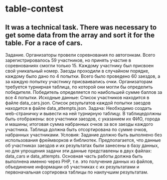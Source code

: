 # table-contest
It was a technical task. There was necessary to get some data from the array and sort it for the table. For a race of cars.
---------
Задание.
Организаторы провели соревнования по автогонкам. Всего зарегистрировалось 59 участников, но принять участие в соревнованиях смогли только 15. Каждому участнику был присвоен свой уникальный номер. Заезды проходили в случайном порядке, каждому было дано по 4 попытки. Всего было проведено 60 заездов, а за каждую попытку участнику присваивались очки.
Организаторам требуется турнирная таблица, по которой они могли бы определить победителя. Победитель определяется по наибольшей сумме баллов за все 4 попытки.
Исходные данные:
Список участников находится в файле data_cars.json.
Список результатов каждой попытки заездов находится в файле data_attempts.json.
Задача:
Необходимо создать web-страничку и вывести на ней турнирную таблицу. В таблицедолжны быть отображены:
все участники заездов, с указанием их ФИО, города и машины;
итоговая сумма набранных очков за все заезды каждого участника. Таблица должна быть отсортирована по сумме очков, набранных участниками.
Условия:
Задание должно быть выполнено без использования фреймворков и библиотек.
Предполагается, что данные об участниках заездов и их результатах были занесены в базу данных, но для упрощения задачи эти данные представлены в двух файлах: data_cars и data_attempts.
Основная часть работы должна быть выполнена именно через PHP, т.е. это получение данных из файлов, объединение информации об участниках с их результатами и первоначальная сортировка таблицы по наилучшим результатам.